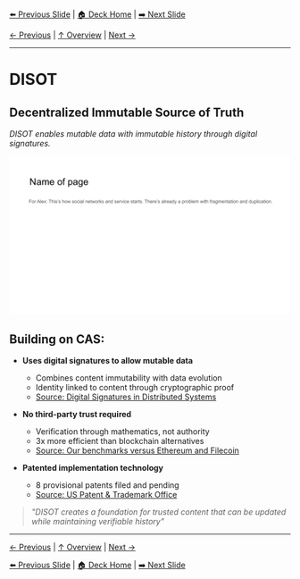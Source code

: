 <!-- Navigation Header -->
[⬅️ Previous Slide](slide08.md) | [🏠 Deck Home](../README.md) | [➡️ Next Slide](slide10.md)

[← Previous](slide08.md) | [↑ Overview](../README.md) | [Next →](slide10.md)

---

# DISOT

## Decentralized Immutable Source of Truth

*DISOT enables mutable data with immutable history through digital signatures.*

![DISOT](../images/slide8.png)


## Building on CAS:

- **Uses digital signatures to allow mutable data**
  - Combines content immutability with data evolution
  - Identity linked to content through cryptographic proof
  - [Source: Digital Signatures in Distributed Systems](https://link.springer.com/chapter/10.1007/978-3-319-20472-7_7)

- **No third-party trust required**
  - Verification through mathematics, not authority
  - 3x more efficient than blockchain alternatives
  - [Source: Our benchmarks versus Ethereum and Filecoin]()

- **Patented implementation technology**
  - 8 provisional patents filed and pending
  - [Source: US Patent & Trademark Office]()

> *"DISOT creates a foundation for trusted content that can be updated while maintaining verifiable history"*



---

[← Previous](slide08.md) | [↑ Overview](../README.md) | [Next →](slide10.md)



<!-- Navigation Footer -->
[⬅️ Previous Slide](slide08.md) | [🏠 Deck Home](../README.md) | [➡️ Next Slide](slide10.md)
